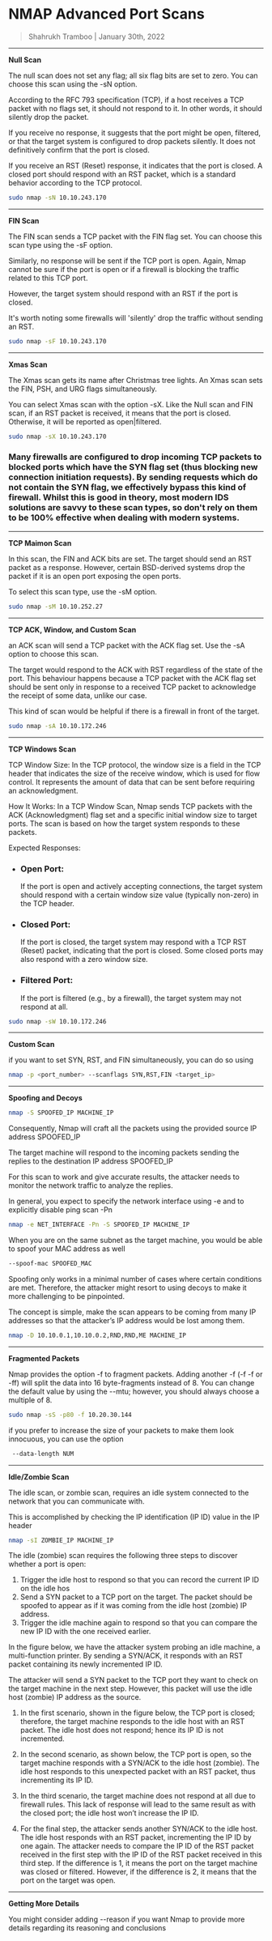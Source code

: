 # NMAP Advanced Port Scans

> Shahrukh Tramboo | January 30th, 2022

---

**Null Scan**

The null scan does not set any flag; all six flag bits are set to zero. You can choose this scan using the -sN option.

According to the RFC 793 specification (TCP), if a host receives a TCP packet with no flags set, it should not respond to it. In other words, it should silently drop the packet.

If you receive no response, it suggests that the port might be open, filtered, or that the target system is configured to drop packets silently. It does not definitively confirm that the port is closed.

If you receive an RST (Reset) response, it indicates that the port is closed. A closed port should respond with an RST packet, which is a standard behavior according to the TCP protocol.

```bash
sudo nmap -sN 10.10.243.170
```

---

**FIN Scan**

The FIN scan sends a TCP packet with the FIN flag set. You can choose this scan type using the -sF option.

Similarly, no response will be sent if the TCP port is open. Again, Nmap cannot be sure if the port is open or if a firewall is blocking the traffic related to this TCP port.

However, the target system should respond with an RST if the port is closed.

It's worth noting some firewalls will 'silently' drop the traffic without sending an RST.

```bash
sudo nmap -sF 10.10.243.170
```

---

**Xmas Scan**

The Xmas scan gets its name after Christmas tree lights. An Xmas scan sets the FIN, PSH, and URG flags simultaneously.

You can select Xmas scan with the option -sX.
Like the Null scan and FIN scan, if an RST packet is received, it means that the port is closed. Otherwise, it will be reported as open|filtered.

```bash
sudo nmap -sX 10.10.243.170
```

### Many firewalls are configured to drop incoming TCP packets to blocked ports which have the SYN flag set (thus blocking new connection initiation requests). By sending requests which do not contain the SYN flag, we effectively bypass this kind of firewall. Whilst this is good in theory, most modern IDS solutions are savvy to these scan types, so don't rely on them to be 100% effective when dealing with modern systems.

---

**TCP Maimon Scan**

In this scan, the FIN and ACK bits are set.
The target should send an RST packet as a response.
However, certain BSD-derived systems drop the packet if it is an open port exposing the open ports.

To select this scan type, use the -sM option.

```bash
sudo nmap -sM 10.10.252.27
```

---

**TCP ACK, Window, and Custom Scan**

an ACK scan will send a TCP packet with the ACK flag set. Use the -sA option to choose this scan.

The target would respond to the ACK with RST regardless of the state of the port. This behaviour happens because a TCP packet with the ACK flag set should be sent only in response to a received TCP packet to acknowledge the receipt of some data, unlike our case.

This kind of scan would be helpful if there is a firewall in front of the target.

```bash
sudo nmap -sA 10.10.172.246
```

---

**TCP Windows Scan**

TCP Window Size: In the TCP protocol, the window size is a field in the TCP header that indicates the size of the receive window, which is used for flow control. It represents the amount of data that can be sent before requiring an acknowledgment.

How It Works: In a TCP Window Scan, Nmap sends TCP packets with the ACK (Acknowledgment) flag set and a specific initial window size to target ports. The scan is based on how the target system responds to these packets.

Expected Responses:

- ### Open Port:

  If the port is open and actively accepting connections, the target system should respond with a certain window size value (typically non-zero) in the TCP header.

- ### Closed Port:

  If the port is closed, the target system may respond with a TCP RST (Reset) packet, indicating that the port is closed. Some closed ports may also respond with a zero window size.

- ### Filtered Port:

  If the port is filtered (e.g., by a firewall), the target system may not respond at all.

```bash
sudo nmap -sW 10.10.172.246
```

---

**Custom Scan**

if you want to set SYN, RST, and FIN simultaneously, you can do so using

```bash
nmap -p <port_number> --scanflags SYN,RST,FIN <target_ip>

```

---

**Spoofing and Decoys**

```bash
nmap -S SPOOFED_IP MACHINE_IP
```

Consequently, Nmap will craft all the packets using the provided source IP address SPOOFED_IP

The target machine will respond to the incoming packets sending the replies to the destination IP address SPOOFED_IP

For this scan to work and give accurate results, the attacker needs to monitor the network traffic to analyze the replies.

In general, you expect to specify the network interface using -e and to explicitly disable ping scan -Pn

```bash
nmap -e NET_INTERFACE -Pn -S SPOOFED_IP MACHINE_IP
```

When you are on the same subnet as the target machine, you would be able to spoof your MAC address as well

```bash
--spoof-mac SPOOFED_MAC
```

Spoofing only works in a minimal number of cases where certain conditions are met. Therefore, the attacker might resort to using decoys to make it more challenging to be pinpointed.

The concept is simple, make the scan appears to be coming from many IP addresses so that the attacker’s IP address would be lost among them.

```bash
nmap -D 10.10.0.1,10.10.0.2,RND,RND,ME MACHINE_IP
```

---

**Fragmented Packets**

Nmap provides the option -f to fragment packets.
Adding another -f (-f -f or -ff) will split the data into 16 byte-fragments instead of 8. You can change the default value by using the --mtu; however, you should always choose a multiple of 8.

```bash
sudo nmap -sS -p80 -f 10.20.30.144
```

if you prefer to increase the size of your packets to make them look innocuous, you can use the option

```bash
 --data-length NUM
```

---

**Idle/Zombie Scan**

The idle scan, or zombie scan, requires an idle system connected to the network that you can communicate with.

This is accomplished by checking the IP identification (IP ID) value in the IP header

```bash
nmap -sI ZOMBIE_IP MACHINE_IP
```

The idle (zombie) scan requires the following three steps to discover whether a port is open:

1. Trigger the idle host to respond so that you can record the current IP ID on the idle hos
2. Send a SYN packet to a TCP port on the target. The packet should be spoofed to appear as if it was coming from the idle host (zombie) IP address.
3. Trigger the idle machine again to respond so that you can compare the new IP ID with the one received earlier.

In the figure below, we have the attacker system probing an idle machine, a multi-function printer. By sending a SYN/ACK, it responds with an RST packet containing its newly incremented IP ID.

The attacker will send a SYN packet to the TCP port they want to check on the target machine in the next step. However, this packet will use the idle host (zombie) IP address as the source.

1. In the first scenario, shown in the figure below, the TCP port is closed; therefore, the target machine responds to the idle host with an RST packet. The idle host does not respond; hence its IP ID is not incremented.

2. In the second scenario, as shown below, the TCP port is open, so the target machine responds with a SYN/ACK to the idle host (zombie). The idle host responds to this unexpected packet with an RST packet, thus incrementing its IP ID.

3. In the third scenario, the target machine does not respond at all due to firewall rules. This lack of response will lead to the same result as with the closed port; the idle host won’t increase the IP ID.

4. For the final step, the attacker sends another SYN/ACK to the idle host. The idle host responds with an RST packet, incrementing the IP ID by one again. The attacker needs to compare the IP ID of the RST packet received in the first step with the IP ID of the RST packet received in this third step. If the difference is 1, it means the port on the target machine was closed or filtered. However, if the difference is 2, it means that the port on the target was open.

---

**Getting More Details**

You might consider adding --reason if you want Nmap to provide more details regarding its reasoning and conclusions
